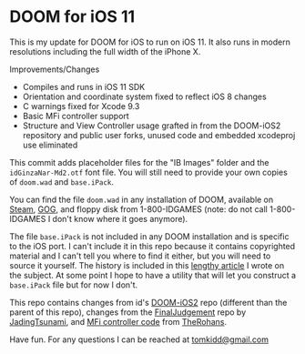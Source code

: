 #  DOOM for iOS 11

This is my update for DOOM for iOS to run on iOS 11. It also runs in modern resolutions including the full width of the iPhone X.

Improvements/Changes

- Compiles and runs in iOS 11 SDK
- Orientation and coordinate system fixed to reflect iOS 8 changes
- C warnings fixed for Xcode 9.3
- Basic MFi controller support
- Structure and View Controller usage grafted in from the DOOM-iOS2 repository and public user forks, unused code and embedded xcodeproj use eliminated

This commit adds placeholder files for the "IB Images" folder and the `idGinzaNar-Md2.otf` font file. You will still need to provide your own copies of `doom.wad` and `base.iPack`. 

You can find the file `doom.wad` in any installation of DOOM, available on [Steam](http://store.steampowered.com/app/2280/Ultimate_Doom/), [GOG](https://www.gog.com/game/the_ultimate_doom), and floppy disk from 1-800-IDGAMES (note: do not call 1-800-IDGAMES I don't know where it goes anymore). 

The file `base.iPack` is not included in any DOOM installation and is specific to the iOS port. I can't include it in this repo because it contains copyrighted material and I can't tell you where to find it either, but you will need to source it yourself. The history is included in this [lengthy article](http://schnapple.com/wolfenstein-3d-and-doom-on-ios-11/) I wrote on the subject. At some point I hope to have a utility that will let you construct a `base.iPack` file but for now I don't. 

This repo contains changes from id's [DOOM-iOS2](https://github.com/id-Software/DOOM-IOS2) repo (different than the parent of this repo), changes from the [FinalJudgement](https://github.com/JadingTsunami/FinalJudgment-iOS) repo by [JadingTsunami](https://github.com/JadingTsunami/), and [MFi controller code](https://github.com/TheRohans/DOOM-IOS2/commit/5a6b69d5e9821134f4013b069faef29190dcd7a1) from [TheRohans](https://github.com/TheRohans/).

Have fun. For any questions I can be reached at tomkidd@gmail.com